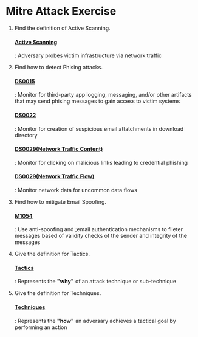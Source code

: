 # Mitre Attack Exercise

1) Find the definition of Active Scanning.

    #### <ins>Active Scanning</ins>
     : Adversary probes victim infrastructure via network traffic


2) Find how to detect Phising attacks.

    #### <ins>DS0015</ins>
     : Monitor for third-party app logging, messaging, and/or other artifacts that may send phising messages to gain access to victim systems

    #### <ins>DS0022</ins>
     : Monitor for creation of suspicious email attatchments in download directory

    #### <ins>DS0029(Network Traffic Content)</ins>
     : Monitor for clicking on malicious links leading to credential phishing

    #### <ins>DS0029(Network Traffic Flow)</ins>
     : Monitor network data for uncommon data flows


3) Find how to mitigate Email Spoofing.

    #### <ins>M1054</ins>
     : Use anti-spoofing and ;email authentication mechanisms to fileter messages based of validity checks of the sender and integrity of the messages


4) Give the definition for Tactics.

    #### <ins>Tactics</ins>
     : Represents the **"why"** of an attack technique or sub-technique


5) Give the definition for Techniques.

    #### <ins>Techniques</ins>
     : Represents the **"how"** an adversary achieves a tactical goal by performing an action